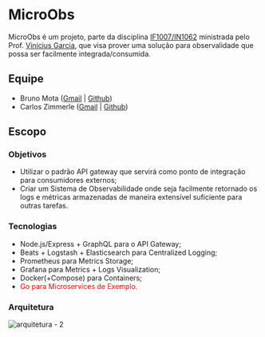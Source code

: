 # MicroObs
MicroObs é um projeto, parte da disciplina [IF1007/IN1062](https://github.com/IF1007/IF1007) ministrada pelo Prof. [Vinicius Garcia](http://viniciusgarcia.me/), que visa prover uma solução para observalidade que possa ser facilmente integrada/consumida.

## Equipe
 * Bruno Mota ([Gmail](mailto:bvgm@cin.ufpe.br) | [Github](https://github.com/brunomota18))
 * Carlos Zimmerle ([Gmail](mailto:cezl@cin.ufpe.br) | [Github](https://github.com/carloszimm))
 
## Escopo

### Objetivos 
  * Utilizar o padrão API gateway que servirá como ponto de integração para consumidores externos;
  * Criar um Sistema de Observabilidade onde seja facilmente retornado os logs e métricas armazenadas de maneira extensível suficiente para outras tarefas.


### Tecnologias
  * Node.js/Express + GraphQL para o API Gateway;
  * Beats + Logstash + Elasticsearch para Centralized Logging;
  * Prometheus para Metrics Storage;
  * Grafana para Metrics + Logs Visualization;
  * Docker(+Compose) para Containers;
  * <span style="color:red">Go para Microservices de Exemplo.</span>
  
### Arquitetura

![arquitetura - 2](https://user-images.githubusercontent.com/4553211/90578275-44e00780-e199-11ea-985e-6b3fa461fc32.png)

